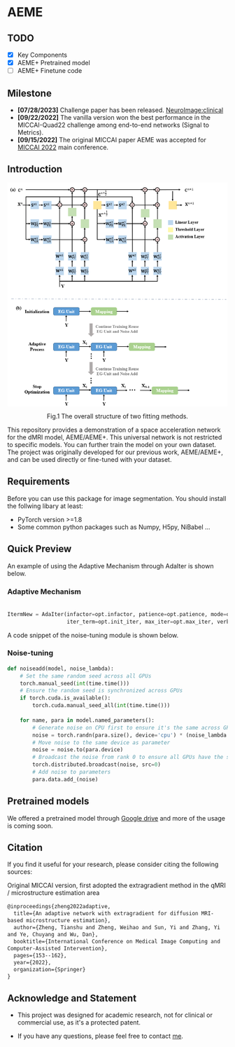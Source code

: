 # AEME

## TODO

- [x] Key Components
- [x] AEME+ Pretrained model
- [ ] AEME+ Finetune code

## Milestone
- **[07/28/2023]** Challenge paper has been released. [NeuroImage:clinical](https://www.sciencedirect.com/science/article/pii/S2213158223001742)
- **[09/22/2022]** The vanilla version won the best performance in the MICCAI-Quad22 challenge among end-to-end networks (Signal to Metrics).
- **[09/15/2022]** The original MICCAI paper AEME was accepted for [MICCAI 2022](https://link.springer.com/chapter/10.1007/978-3-031-16431-6_15) main conference.


## Introduction
<p align="center">
   <img src="./figure/Fig1.png" align="center" width="700">
</p>
<p align="center"> Fig.1 The overall structure of two fitting methods. <p align="center">

This repository provides a demonstration of a space acceleration network for the dMRI model, AEME/AEME+. This universal network is not restricted to specific models. You can further train the model on your own dataset. The project was originally developed for our previous work, AEME/AEME+, and can be used directly or fine-tuned with your dataset.

## Requirements

Before you can use this package for image segmentation. You should install the follwing libary at least:
- PyTorch version >=1.8
- Some common python packages such as Numpy, H5py, NiBabel ...

## Quick Preview
An example of using the Adaptive Mechanism through AdaIter is shown below.
### Adaptive Mechanism
```python

ItermNew = AdaIter(infactor=opt.infactor, patience=opt.patience, mode=opt.mode, threshold_mode=opt.threshold_mode, threshold=opt.threshold,
                   iter_term=opt.init_iter, max_iter=opt.max_iter, verbose=True, early_stop_threshold=opt.early)
```

A code snippet of the noise-tuning module is shown below. 

### Noise-tuning
```python
def noiseadd(model, noise_lambda):
    # Set the same random seed across all GPUs
    torch.manual_seed(int(time.time()))
    # Ensure the random seed is synchronized across GPUs
    if torch.cuda.is_available():
        torch.cuda.manual_seed_all(int(time.time()))

    for name, para in model.named_parameters():
        # Generate noise on CPU first to ensure it's the same across GPUs
        noise = torch.randn(para.size(), device='cpu') * (noise_lambda * torch.std(para.cpu()))
        # Move noise to the same device as parameter
        noise = noise.to(para.device)
        # Broadcast the noise from rank 0 to ensure all GPUs have the same noise
        torch.distributed.broadcast(noise, src=0)
        # Add noise to parameters
        para.data.add_(noise)
```

## Pretrained models

We offered a pretrained model through [Google drive](https://drive.google.com/file/d/19jRt9vjwGoC5Yks6Tr5h3kYNTSQErnTX/view?usp=sharing) and more of the usage is coming soon.

## Citation

If you find it useful for your research, please consider citing the following sources:

Original MICCAI version, first adopted the extragradient method in the qMRI / microstructure estimation area

```
@inproceedings{zheng2022adaptive,
  title={An adaptive network with extragradient for diffusion MRI-based microstructure estimation},
  author={Zheng, Tianshu and Zheng, Weihao and Sun, Yi and Zhang, Yi and Ye, Chuyang and Wu, Dan},
  booktitle={International Conference on Medical Image Computing and Computer-Assisted Intervention},
  pages={153--162},
  year={2022},
  organization={Springer}
}
```


## Acknowledge and Statement

- This project was designed for academic research, not for clinical or commercial use, as it's a protected patent.
  
- If you have any questions, please feel free to contact [me](mailto:zhengtianshu996@gamil.com).
